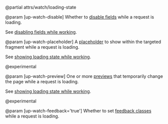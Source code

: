 @partial attrs/watch/loading-state

@param [up-watch-disable]
  Whether to [disable fields](/disabling-forms) while a request is loading.

  See [disabling fields while working](/watch-options#disabling).

@param [up-watch-placeholder]
  A [placeholder](/placeholders) to show within the targeted fragment while a request is loading.

  See [showing loading state while working](/watch-options#loading-state).

  @experimental

@param [up-watch-preview]
  One or more [previews](/previews) that temporarily change the page while a request is loading.

  See [showing loading state while working](/watch-options#loading-state).

  @experimental

@param [up-watch-feedback='true']
  Whether to set [feedback classes](/feedback-classes) while a request is loading.
